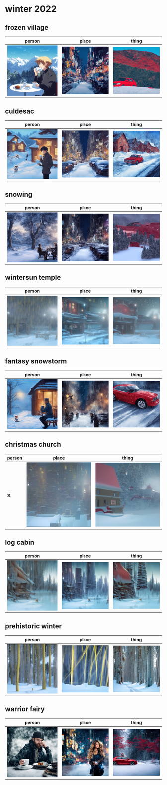# winter 2022

## frozen village
| person | place | thing |
| --- | --- | --- |
| ![frozen village person preview](/images/frozen_village_person.webp?raw=true) | ![frozen village place preview](/images/frozen_village_place.webp?raw=true) | ![frozen village thing preview](/images/frozen_village_thing.webp?raw=true) |

## culdesac
| person | place | thing |
| --- | --- | --- |
| ![culdesac person preview](/images/culdesac_person.webp?raw=true) | ![culdesac place preview](/images/culdesac_place.webp?raw=true) | ![culdesac thing preview](/images/culdesac_thing.webp?raw=true) |

## snowing
| person | place | thing |
| --- | --- | --- |
| ![snowing person preview](/images/snowing_person.webp?raw=true) | ![snowing place preview](/images/snowing_place.webp?raw=true) | ![snowing thing preview](/images/snowing_thing.webp?raw=true) |

## wintersun temple
| person | place | thing |
| --- | --- | --- |
| ![wintersun temple person preview](/images/wintersun_temple_person.webp?raw=true) | ![wintersun temple place preview](/images/wintersun_temple_place.webp?raw=true) | ![wintersun temple thing preview](/images/wintersun_temple_thing.webp?raw=true) |

## fantasy snowstorm
| person | place | thing |
| --- | --- | --- |
| ![fantasy snowstorm person preview](/images/fantasy_snowstorm_person.webp?raw=true) | ![fantasy snowstorm place preview](/images/fantasy_snowstorm_place.webp?raw=true) | ![fantasy snowstorm thing preview](/images/fantasy_snowstorm_thing.webp?raw=true) |

## christmas church
| person | place | thing |
| --- | --- | --- |
| ❌ | ![christmas church place preview](/images/christmas_church_place.webp?raw=true) | ![christmas church thing preview](/images/christmas_church_thing.webp?raw=true) |

## log cabin
| person | place | thing |
| --- | --- | --- |
| ![log cabin person preview](/images/log_cabin_person.webp?raw=true) | ![log cabin place preview](/images/log_cabin_place.webp?raw=true) | ![log cabin thing preview](/images/log_cabin_thing.webp?raw=true) |

## prehistoric winter
| person | place | thing |
| --- | --- | --- |
| ![prehistoric winter person preview](/images/prehistoric_winter_person.webp?raw=true) | ![prehistoric winter place preview](/images/prehistoric_winter_place.webp?raw=true) | ![prehistoric winter thing preview](/images/prehistoric_winter_thing.webp?raw=true) |

## warrior fairy
| person | place | thing |
| --- | --- | --- |
| ![warrior fairy person preview](/images/warrior_fairy_person.webp?raw=true) | ![warrior fairy place preview](/images/warrior_fairy_place.webp?raw=true) | ![warrior fairy thing preview](/images/warrior_fairy_thing.webp?raw=true) |

